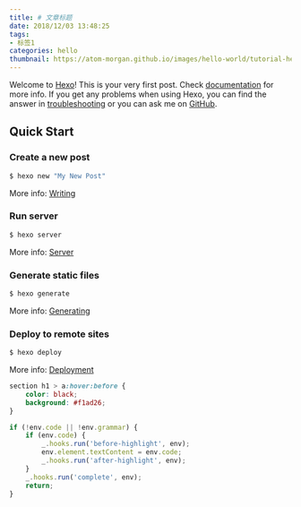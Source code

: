 ```yaml
---
title: # 文章标题
date: 2018/12/03 13:48:25
tags:
- 标签1
categories: hello
thumbnail: https://atom-morgan.github.io/images/hello-world/tutorial-hello-world.png
---
```

Welcome to [Hexo](https://hexo.io/)! This is your very first post. Check [documentation](https://hexo.io/docs/) for more info. If you get any problems when using Hexo, you can find the answer in [troubleshooting](https://hexo.io/docs/troubleshooting.html) or you can ask me on [GitHub](https://github.com/hexojs/hexo/issues).

## Quick Start

### Create a new post

``` bash
$ hexo new "My New Post"
```

More info: [Writing](https://hexo.io/docs/writing.html)

### Run server

``` bash
$ hexo server
```

More info: [Server](https://hexo.io/docs/server.html)

### Generate static files

``` bash
$ hexo generate
```

More info: [Generating](https://hexo.io/docs/generating.html)

### Deploy to remote sites

``` bash
$ hexo deploy
```

More info: [Deployment](https://hexo.io/docs/deployment.html)

```css
section h1 > a:hover:before {
    color: black;
    background: #f1ad26;
}
```

```js
if (!env.code || !env.grammar) {
    if (env.code) {
        _.hooks.run('before-highlight', env);
        env.element.textContent = env.code;
        _.hooks.run('after-highlight', env);
    }
    _.hooks.run('complete', env);
    return;
}
```